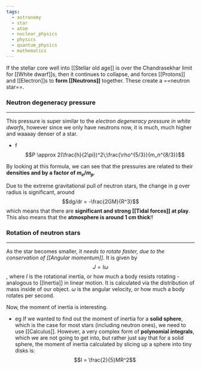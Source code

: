```yaml
---
tags:
  - astronomy
  - star
  - atom
  - nuclear_physics
  - physics
  - quantum_physics
  - mathematics
---
```

If the stellar core well into [[Stellar old age]] is over the Chandrasekhar limit for [[White dwarf]]s, then it continues to collapse, and forces [[Protons]] and [[Electron]]s to **form [[Neutrons]]** together. These create a ==neutron star==. 

### Neutron degeneracy pressure
---
This pressure is super similar to the *electron degeneracy pressure in white dwarfs*, however since we only have neutrons now, it is much, much higher and waaaay denser of a star.
- f $$P \approx 2(\frac{h}{2\pi})^2\;\frac{\rho^{5/3}}{m_n^{8/3}}$$

By looking at this formula, we can see that the pressures are related to their **densities and by a factor of $m_e/m_p$**. 

Due to the extreme gravitational pull of neutron stars, the change in $g$ over radius is significant, around$$dg/dr = -\frac{2GM}{R^3}$$
which means that there are **significant and strong [[Tidal forces]] at play**. This also means that the **atmosphere is around 1 cm thick**!!

### Rotation of neutron stars
---
As the star becomes smaller, it *needs to rotate faster, due to the conservation of [[Angular momentum]].* It is given by $$J = I\omega$$, where $I$ is the rotational inertia, or how much a body resists rotating - analogous to [[Inertia]] in linear motion. It is calculated via the distribution of mass inside of our object. $\omega$ is the angular velocity, or how much a body rotates per second. 

Now, the moment of inertia is interesting. 
- eg If we wanted to find out the moment of inertia for a **solid sphere**, which is the case for most stars (including neutron ones), we need to use [[Calculus]]. However, a very complex form of **polynomial integrals**, which we are not going to get into, but rather just say that for a solid sphere, the moment of inertia calculated by slicing up a sphere into tiny disks is:$$I = \frac{2}{5}MR^2$$


